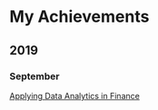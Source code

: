 # My Achievements

## 2019

### September

[Applying Data Analytics in Finance](files/Coursera_Applying_Data_Analytics_in_Finance.pdf)
